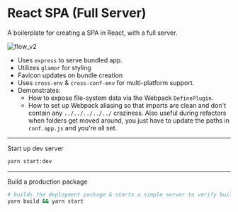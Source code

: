 # React SPA (Full Server)

A boilerplate for creating a SPA in React, with a full server.

![flow_v2](https://user-images.githubusercontent.com/344140/41495959-9a7010d8-70e8-11e8-9f88-87d7c7bc5410.gif)

- Uses `express` to serve bundled app.
- Utilizes `glamor` for styling
- Favicon updates on bundle creation
- Uses `cross-env` & `cross-conf-env` for multi-platform support.
- Demonstrates:
  - How to expose file-system data via the Webpack `DefinePlugin`.
  - How to set up Webpack aliasing so that imports are clean and don't contain
    any `../../../../../` craziness. Also useful during refactors when folders
    get moved around, you just have to update the paths in `conf.app.js` and
    you're all set.

---

Start up dev server

```sh
yarn start:dev
```

---

Build a production package

```sh
# builds the deployment package & starts a simple server to verify built code
yarn build && yarn start
```
